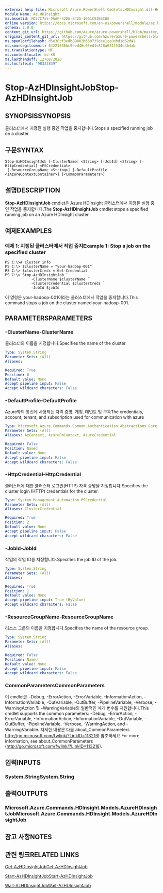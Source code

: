 ```yaml
---
external help file: Microsoft.Azure.PowerShell.Cmdlets.HDInsight.dll-Help.xml
Module Name: Az.HDInsight
ms.assetid: FD27C755-9AAF-42DA-8425-1661C92B6C68
online version: https://docs.microsoft.com/en-us/powershell/module/az.hdinsight/stop-azhdinsightjob
schema: 2.0.0
content_git_url: https://github.com/Azure/azure-powershell/blob/master/src/HDInsight/HDInsight/help/Stop-AzHDInsightJob.md
original_content_git_url: https://github.com/Azure/azure-powershell/blob/master/src/HDInsight/HDInsight/help/Stop-AzHDInsightJob.md
ms.openlocfilehash: d5e38cf3edb89801b630735dee1ce0dbd1d62d41
ms.sourcegitcommit: 04221336bc9eed46c05ed1e828a6811534d4b4ab
ms.translationtype: MT
ms.contentlocale: ko-KR
ms.lasthandoff: 12/08/2020
ms.locfileid: "98322839"
---
```

# <span data-ttu-id="7194c-101">Stop-AzHDInsightJob</span><span class="sxs-lookup"><span data-stu-id="7194c-101">Stop-AzHDInsightJob</span></span>

## <span data-ttu-id="7194c-102">SYNOPSIS</span><span class="sxs-lookup"><span data-stu-id="7194c-102">SYNOPSIS</span></span>
<span data-ttu-id="7194c-103">클러스터에서 지정된 실행 중인 작업을 중지합니다.</span><span class="sxs-lookup"><span data-stu-id="7194c-103">Stops a specified running job on a cluster.</span></span>

## <span data-ttu-id="7194c-104">구문</span><span class="sxs-lookup"><span data-stu-id="7194c-104">SYNTAX</span></span>

```
Stop-AzHDInsightJob [-ClusterName] <String> [-JobId] <String> [-HttpCredential] <PSCredential>
 [-ResourceGroupName <String>] [-DefaultProfile <IAzureContextContainer>] [<CommonParameters>]
```

## <span data-ttu-id="7194c-105">설명</span><span class="sxs-lookup"><span data-stu-id="7194c-105">DESCRIPTION</span></span>
<span data-ttu-id="7194c-106">**Stop-AzHDInsightJob** cmdlet은 Azure HDInsight 클러스터에서 지정된 실행 중인 작업을 중지합니다.</span><span class="sxs-lookup"><span data-stu-id="7194c-106">The **Stop-AzHDInsightJob** cmdlet stops a specified running job on an Azure HDInsight cluster.</span></span>

## <span data-ttu-id="7194c-107">예제</span><span class="sxs-lookup"><span data-stu-id="7194c-107">EXAMPLES</span></span>

### <span data-ttu-id="7194c-108">예제 1: 지정된 클러스터에서 작업 중지</span><span class="sxs-lookup"><span data-stu-id="7194c-108">Example 1: Stop a job on the specified cluster</span></span>
```
PS C:\># Cluster info
PS C:\> $clusterName = "your-hadoop-001"
PS C:\> $clusterCreds = Get-Credential
PS C:\> Stop-AzHDInsightJob `
            -ClusterName $clusterName `
            -ClusterCredential $clusterCreds `
            -JobId $jobId
```

<span data-ttu-id="7194c-109">이 명령은 your-hadoop-001이라는 클러스터에서 작업을 중지합니다.</span><span class="sxs-lookup"><span data-stu-id="7194c-109">This command stops a job on the cluster named your-hadoop-001.</span></span>

## <span data-ttu-id="7194c-110">PARAMETERS</span><span class="sxs-lookup"><span data-stu-id="7194c-110">PARAMETERS</span></span>

### <span data-ttu-id="7194c-111">-ClusterName</span><span class="sxs-lookup"><span data-stu-id="7194c-111">-ClusterName</span></span>
<span data-ttu-id="7194c-112">클러스터의 이름을 지정합니다.</span><span class="sxs-lookup"><span data-stu-id="7194c-112">Specifies the name of the cluster.</span></span>

```yaml
Type: System.String
Parameter Sets: (All)
Aliases:

Required: True
Position: 0
Default value: None
Accept pipeline input: False
Accept wildcard characters: False
```

### <span data-ttu-id="7194c-113">-DefaultProfile</span><span class="sxs-lookup"><span data-stu-id="7194c-113">-DefaultProfile</span></span>
<span data-ttu-id="7194c-114">Azure와의 통신에 사용되는 자격 증명, 계정, 테넌트 및 구독</span><span class="sxs-lookup"><span data-stu-id="7194c-114">The credentials, account, tenant, and subscription used for communication with azure</span></span>

```yaml
Type: Microsoft.Azure.Commands.Common.Authentication.Abstractions.Core.IAzureContextContainer
Parameter Sets: (All)
Aliases: AzContext, AzureRmContext, AzureCredential

Required: False
Position: Named
Default value: None
Accept pipeline input: False
Accept wildcard characters: False
```

### <span data-ttu-id="7194c-115">-HttpCredential</span><span class="sxs-lookup"><span data-stu-id="7194c-115">-HttpCredential</span></span>
<span data-ttu-id="7194c-116">클러스터에 대한 클러스터 로그인(HTTP) 자격 증명을 지정합니다.</span><span class="sxs-lookup"><span data-stu-id="7194c-116">Specifies the cluster login (HTTP) credentials for the cluster.</span></span>

```yaml
Type: System.Management.Automation.PSCredential
Parameter Sets: (All)
Aliases: ClusterCredential

Required: True
Position: 2
Default value: None
Accept pipeline input: False
Accept wildcard characters: False
```

### <span data-ttu-id="7194c-117">-JobId</span><span class="sxs-lookup"><span data-stu-id="7194c-117">-JobId</span></span>
<span data-ttu-id="7194c-118">작업의 작업 ID를 지정합니다.</span><span class="sxs-lookup"><span data-stu-id="7194c-118">Specifies the job ID of the job.</span></span>

```yaml
Type: System.String
Parameter Sets: (All)
Aliases:

Required: True
Position: 1
Default value: None
Accept pipeline input: True (ByValue)
Accept wildcard characters: False
```

### <span data-ttu-id="7194c-119">-ResourceGroupName</span><span class="sxs-lookup"><span data-stu-id="7194c-119">-ResourceGroupName</span></span>
<span data-ttu-id="7194c-120">리소스 그룹의 이름을 지정합니다.</span><span class="sxs-lookup"><span data-stu-id="7194c-120">Specifies the name of the resource group.</span></span>

```yaml
Type: System.String
Parameter Sets: (All)
Aliases:

Required: False
Position: Named
Default value: None
Accept pipeline input: False
Accept wildcard characters: False
```

### <span data-ttu-id="7194c-121">CommonParameters</span><span class="sxs-lookup"><span data-stu-id="7194c-121">CommonParameters</span></span>
<span data-ttu-id="7194c-122">이 cmdlet은 -Debug, -ErrorAction, -ErrorVariable, -InformationAction, -InformationVariable, -OutVariable, -OutBuffer, -PipelineVariable, -Verbose, -WarningAction 및 -WarningVariable의 일반적인 매개 변수를 지원합니다.</span><span class="sxs-lookup"><span data-stu-id="7194c-122">This cmdlet supports the common parameters: -Debug, -ErrorAction, -ErrorVariable, -InformationAction, -InformationVariable, -OutVariable, -OutBuffer, -PipelineVariable, -Verbose, -WarningAction, and -WarningVariable.</span></span> <span data-ttu-id="7194c-123">자세한 내용은 다음 about_CommonParameters http://go.microsoft.com/fwlink/?LinkID=113216) 참조하세요.</span><span class="sxs-lookup"><span data-stu-id="7194c-123">For more information, see about_CommonParameters (http://go.microsoft.com/fwlink/?LinkID=113216).</span></span>

## <span data-ttu-id="7194c-124">입력</span><span class="sxs-lookup"><span data-stu-id="7194c-124">INPUTS</span></span>

### <span data-ttu-id="7194c-125">System.String</span><span class="sxs-lookup"><span data-stu-id="7194c-125">System.String</span></span>

## <span data-ttu-id="7194c-126">출력</span><span class="sxs-lookup"><span data-stu-id="7194c-126">OUTPUTS</span></span>

### <span data-ttu-id="7194c-127">Microsoft.Azure.Commands.HDInsight.Models.AzureHDInsightJob</span><span class="sxs-lookup"><span data-stu-id="7194c-127">Microsoft.Azure.Commands.HDInsight.Models.AzureHDInsightJob</span></span>

## <span data-ttu-id="7194c-128">참고 사항</span><span class="sxs-lookup"><span data-stu-id="7194c-128">NOTES</span></span>

## <span data-ttu-id="7194c-129">관련 링크</span><span class="sxs-lookup"><span data-stu-id="7194c-129">RELATED LINKS</span></span>

[<span data-ttu-id="7194c-130">Get-AzHDInsightJob</span><span class="sxs-lookup"><span data-stu-id="7194c-130">Get-AzHDInsightJob</span></span>](./Get-AzHDInsightJob.md)

[<span data-ttu-id="7194c-131">Start-AzHDInsightJob</span><span class="sxs-lookup"><span data-stu-id="7194c-131">Start-AzHDInsightJob</span></span>](./Start-AzHDInsightJob.md)

[<span data-ttu-id="7194c-132">Wait-AzHDInsightJob</span><span class="sxs-lookup"><span data-stu-id="7194c-132">Wait-AzHDInsightJob</span></span>](./Wait-AzHDInsightJob.md)


